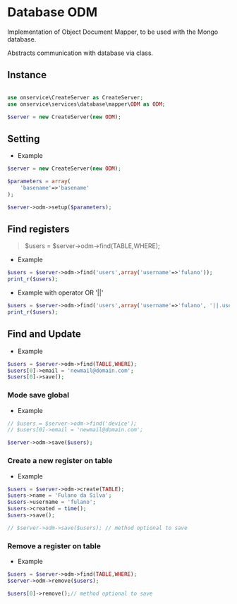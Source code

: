 # Database ODM
Implementation of Object Document Mapper, to be used with the Mongo database.

Abstracts communication with database via class.

## Instance 

```php

use onservice\CreateServer as CreateServer;
use onservice\services\database\mapper\ODM as ODM;

$server = new CreateServer(new ODM);
```

## Setting 

- Example

```php
$server = new CreateServer(new ODM);

$parameters = array(
	'basename'=>'basename'
);

$server->odm->setup($parameters);
```


## Find registers

> $users = $server->odm->find(TABLE,WHERE);

- Example

```php
$users = $server->odm->find('users',array('username'=>'fulano'));
print_r($users);
```

- Example with operator OR '||'

```php
$users = $server->odm->find('users',array('username'=>'fulano', '||.username'=>'ciclano'));
print_r($users);
```



## Find and Update

- Example

```php
$users = $server->odm->find(TABLE,WHERE);
$users[0]->email = 'newmail@domain.com';
$users[0]->save();
```

### Mode save global

- Example
```php
// $users = $server->odm->find('device');
// $users[0]->email = 'newmail@domain.com';

$server->odm->save($users);
```

### Create a new register on table

- Example

```php
$users = $server->odm->create(TABLE);
$users->name = 'Fulano da Silva';
$users->username = 'fulano';
$users->created = time();
$users->save();

// $server->odm->save($users); // method optional to save
```


### Remove a register on table

- Example

```php
$users = $server->odm->find(TABLE,WHERE);
$server->odm->remove($users); 

$users[0]->remove();// method optional to save
```



